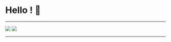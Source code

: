 # Hello ! 👋
**********
![](https://github-readme-stats.vercel.app/api?username=PixelNotix&theme=tokyonight&bg_color=fff&text_color=23272A&title_color=7289DA&hide_border=true&show_icons=true)
![](https://github-readme-stats.vercel.app/api/top-langs/?username=PixelNotix&layout=compact&card_width=250&theme=tokyonight&bg_color=fff&text_color=23272A&title_color=7289DA&hide_border=true&show_icons=true)
**********



<!--
**PixelNotix/PixelNotix** is a ✨ _special_ ✨ repository because its `README.md` (this file) appears on your GitHub profile.

Here are some ideas to get you started:

- 🔭 I’m currently working on ...
- 🌱 I’m currently learning ...
- 👯 I’m looking to collaborate on ...
- 🤔 I’m looking for help with ...
- 💬 Ask me about ...
- 📫 How to reach me: ...
- 😄 Pronouns: ...
- ⚡ Fun fact: ...
-->
